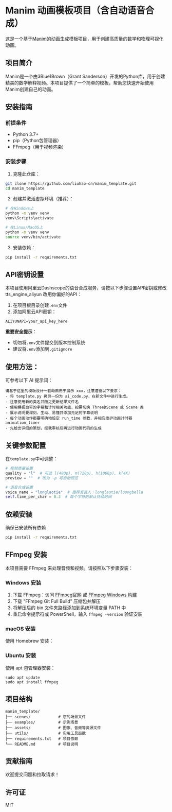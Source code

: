 # Manim 动画模板项目（含自动语音合成）

这是一个基于[Manim](https://www.manim.community/)的动画生成模板项目，用于创建高质量的数学和物理可视化动画。

## 项目简介

Manim是一个由3Blue1Brown（Grant Sanderson）开发的Python库，用于创建精美的数学解释视频。本项目提供了一个简单的模板，帮助您快速开始使用Manim创建自己的动画。

## 安装指南

### 前提条件

- Python 3.7+
- pip（Python包管理器）
- FFmpeg（用于视频渲染）

### 安装步骤

1. 克隆此仓库：

```bash
git clone https://github.com/liuhao-cn/manim_template.git
cd manim_template
```

2. 创建并激活虚拟环境（推荐）：

```bash
# 在Windows上
python -m venv venv
venv\Scripts\activate

# 在Linux/MacOS上
python -m venv venv
source venv/bin/activate
```

3. 安装依赖：

```bash
pip install -r requirements.txt
```

## API密钥设置

本项目使用阿里云Dashscope的语音合成服务，请按以下步骤设置API密钥或修改 tts_engine_aliyun 改用你偏好的API：

1. 在项目根目录创建`.env`文件
2. 添加阿里云API密钥：
```env
ALIYUNAPI=your_api_key_here
```


**重要安全提示**：
- 切勿将`.env`文件提交到版本控制系统
- 建议将`.env`添加到`.gitignore`

## 使用方法：

可参考以下 AI 提示词：
```AI prompt
请基于这里的模板设计一套动画用于展示 xxx，注意遵循以下要求：
- 将 template.py 拷贝一份为 ai_code.py，在新文件中进行生成。
- 注意使用新的类名并随之更新结果文件名
- 使用模板自带的字幕和计时相关功能，按需切换 ThreeDScene 或 Scene 类
- 展示说明要深刻、生动、易懂并添加充足的字幕说明
- 每个动画动作都要明确地设定 run_time 参数，并相应维护动画计时器 animation_timer
- 先给出详细的策划，经我审核后再进行动画代码的生成
```

## 关键参数配置
在`template.py`中可调整：
```python
# 视频质量设置
quality = "l"  # 可选 l(480p), m(720p), h(1080p), k(4K)
preview = ""  # 改为 -p 可自动预览

# 语音合成设置
voice_name = "longlaotie"  # 推荐发音人：longlaotie/loongbella
self.time_per_char = 0.3  # 每个字符的默认持续时间
```

## 依赖安装
确保已安装所有依赖
```bash
pip install -r requirements.txt
```

## FFmpeg 安装

本项目需要 FFmpeg 来处理音频和视频。请按照以下步骤安装：

### Windows 安装
1. 下载 FFmpeg：访问 [FFmpeg官网](https://ffmpeg.org/download.html) 或 [FFmpeg Windows 构建](https://www.gyan.dev/ffmpeg/builds/)
2. 下载 "FFmpeg Git Full Build" 压缩包并解压
3. 将解压后的 bin 文件夹路径添加到系统环境变量 PATH 中
4. 重启命令提示符或 PowerShell，输入 `ffmpeg -version` 验证安装

### macOS 安装
使用 Homebrew 安装：

### Ubuntu 安装
使用 apt 包管理器安装：
```
sudo apt update
sudo apt install ffmpeg
```

## 项目结构

```
manim_template/
├── scenes/            # 您的场景文件
├── examples/          # 示例场景
├── assets/            # 图像、音频等资源文件
├── utils/             # 实用工具函数
├── requirements.txt   # 项目依赖
└── README.md          # 项目说明
```

## 贡献指南

欢迎提交问题和拉取请求！

## 许可证

MIT 